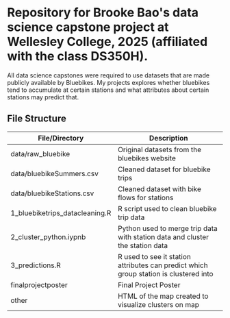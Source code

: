 # Repository for Brooke Bao's data science capstone project at Wellesley College, 2025 (affiliated with the class DS350H).

All data science capstones were required to use datasets that are made publicly available by Bluebikes. My projects explores whether bluebikes tend to accumulate at certain stations and what attributes about certain stations may predict that.

## File Structure

File/Directory | Description
------------- | -------------
data/raw_bluebike | Original datasets from the bluebikes website
data/bluebikeSummers.csv | Cleaned dataset for bluebike trips
data/bluebikeStations.csv | Cleaned dataset with bike flows for stations
1_bluebiketrips_datacleaning.R | R script used to clean bluebike trip data
2_cluster_python.iypnb | Python used to merge trip data with station data and cluster the station data
3_predictions.R | R used to see it station attributes can predict which group station is clustered into
finalprojectposter | Final Project Poster
other | HTML of the map created to visualize clusters on map
